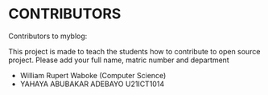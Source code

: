 # CONTRIBUTORS

Contributors to myblog:

<p> This project is made to teach the students how to contribute to open source project. Please add your full name, matric number and department</p>
<ul>
  <li>William Rupert Waboke (Computer Science)</li>
  <li>YAHAYA ABUBAKAR ADEBAYO U21ICT1014</li>
</ul>

